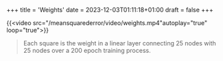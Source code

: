 +++
title = 'Weights'
date = 2023-12-03T01:11:18+01:00
draft = false
+++

{{<video src="/meansquarederror/video/weights.mp4"autoplay="true" loop="true">}}
<!-- {{<video src="/video/weights.mp4"autoplay="true" loop="true">}} -->

> Each square is the weight in a linear layer connecting 25 nodes with 25 nodes over a 200 epoch training process.

